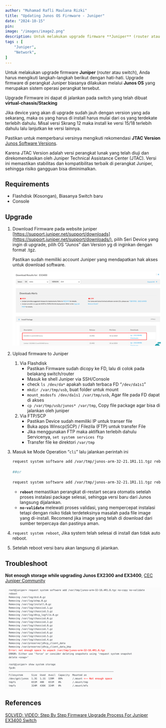 ```yaml
---
author: "Muhamad Rafli Maulana Rizki"
title: "Updating Junos OS Firmware - Juniper"
date: "2024-10-15"
pin: 
image: "/images/image2.png"
description: Untuk melakukan upgrade firmware **Juniper** (router atau switch), Anda harus mengikuti langkah-langkah berikut dengan hati-hati. Upgrade firmware di perangkat Juniper biasanya dilakukan melalui **Junos OS** yang merupakan sistem operasi perangkat tersebut."
tags : [
    "Juniper",
    "Network",
]
---
```


Untuk melakukan upgrade firmware **Juniper** (router atau switch), Anda harus mengikuti langkah-langkah berikut dengan hati-hati. Upgrade firmware di perangkat Juniper biasanya dilakukan melalui **Junos OS** yang merupakan sistem operasi perangkat tersebut.

Upgrade Firmware ini dapat di jalankan pada switch yang telah dibuat **virtual-chassis/Stacking**

Jika device yang akan di upgrade sudah jauh dengan version yang ada sekarang, maka os yang harus di install harus mulai dari os yang terdekate terlebih dahulu. Misal versi Skrang 12 maka install ke versi 15/18 terlebih dahulu lalu lanjutkan ke versi lainnya.

Pastikan untuk memperbarui versinya mengikuti rekomendasi **JTAC Version** [Junos Software Versions](https://supportportal.juniper.net/s/article/Junos-Software-Versions-Suggested-Releases-to-Consider-and-Evaluate?language=en_US).

Karena JTAC Version adalah versi perangkat lunak yang telah diuji dan direkomendasikan oleh Juniper Technical Assistance Center (JTAC). Versi ini memastikan stabilitas dan kompatibilitas terbaik di perangkat Juniper, sehingga risiko gangguan bisa diminimalkan. 

## Requirements

- Flashdisk (Kosongan), Biasanya Switch baru
- Console

## Upgrade

1. Download Firmware pada website juniper [https://support.juniper.net/support/downloads](https://support.juniper.net/support/downloads/), pilih Seri Device yang ingin di upgrade, pilih OS “Junos” dan Version yg di inginkan dengan format .tgz.  

    Pastikan sudah memiliki account Juniper yang mendapatkan hak akses untuk download software. 

    ![image.png](./images/image.png)

2. Upload firmware to Juniper
    1. Via Flashdisk
        - Pastikan Firmware sudah dicopy ke FD, lalu di colok pada belakang switch/router
        - Masuk ke shell Juniper via SSH/Console
        - check `ls /dev/da*` apakah sudah terbaca FD “`/dev/da1s1`”
        - `mkdir /var/tmp/usb`, buat folder untuk mount
        - `mount_msdosfs /dev/da1s1 /var/tmp/usb`, Agar file pada FD dapat di akses
        - `cp /var/tmp/usb/junos* /var/tmp`, Copy file package agar bisa di jalankan oleh juniper
    2. Via FTP/SCP
        - Pastikan Device sudah memiliki IP untuk transer file
        - Buka apps Winscp(SCP) / Filezila (FTP) untuk transfer File
        - Jika menggunakan FTP maka aktifkan terlebih dahulu Servicenya, `set system services ftp`
        - Transfer file ke direktori `/var/tmp`
3. Masuk ke Mode Operation “`cli`” lalu jalankan perintah ini
    
    ```bash
    request system software add /var/tmp/junos-arm-32-21.1R1.11.tgz reboot
    
    ##or
    
    request system software add /var/tmp/junos-arm-32-21.1R1.11.tgz reboot no-validate
    ```
    
    - **`reboot`** memastikan perangkat di-restart secara otomatis setelah proses instalasi package selesai, sehingga versi baru dari Junos langsung dijalankan.
    - **`no-validate`** melewati proses validasi, yang mempercepat instalasi tetapi dengan risiko tidak terdeteksinya masalah pada file image yang di-install. Recomend jika image yang telah di download dari sumber terpercaya dan pastinya aman.
3. `request system reboot`, Jika system telah selesai di install dan tidak auto reboot.
4. Setelah reboot versi baru akan langsung di jalankan.

## Troubleshoot

**Not enough storage while upgrading Junos EX2300 and EX3400**, [CEC Juniper Community](https://supportportal.juniper.net/s/article/EX-Not-enough-storage-while-upgrading-Junos-EX2300-and-EX3400?language=en_US)

![image.png](./images/image1.png)

## References

[SOLVED: VIDEO: Step By Step Firmware Upgrade Process For Juniper EX3400 Switch](https://www.urtech.ca/2021/07/solved-video-step-by-step-firmware-upgrade-process-for-juniper-ex3400-switch/)